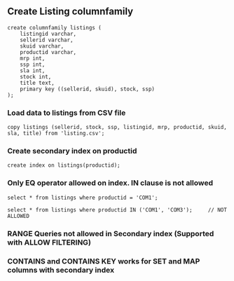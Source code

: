## Create Listing columnfamily

    create columnfamily listings (
        listingid varchar,
        sellerid varchar,
        skuid varchar,
        productid varchar,
        mrp int,
        ssp int,
        sla int,
        stock int,
        title text,
        primary key ((sellerid, skuid), stock, ssp)    
    );

### Load data to listings from CSV file
    copy listings (sellerid, stock, ssp, listingid, mrp, productid, skuid, sla, title) from 'listing.csv';

### Create secondary index on productid
    create index on listings(productid);

### Only EQ operator allowed on index. IN clause is not allowed
    select * from listings where productid = 'COM1';

    select * from listings where productid IN ('COM1', 'COM3');     // NOT ALLOWED

### RANGE Queries not allowed in Secondary index (Supported with ALLOW FILTERING)

### CONTAINS and CONTAINS KEY works for SET and MAP columns with secondary index